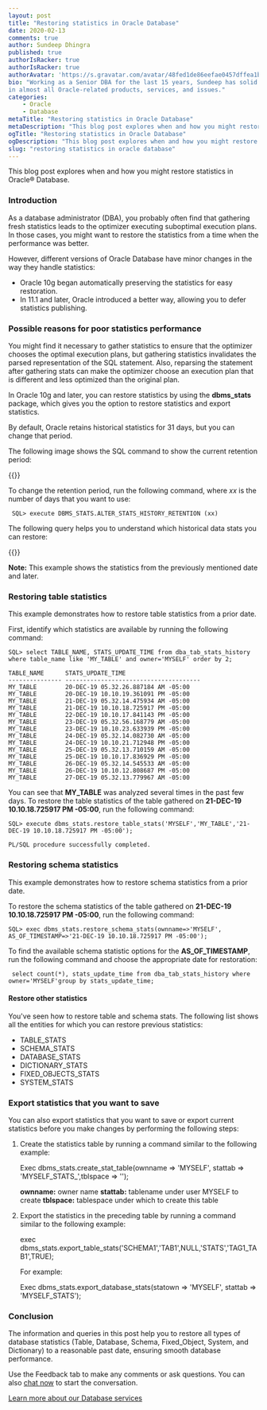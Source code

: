 ```yaml
---
layout: post
title: "Restoring statistics in Oracle Database"
date: 2020-02-13
comments: true
author: Sundeep Dhingra
published: true
authorIsRacker: true
authorIsRacker: true
authorAvatar: 'https://s.gravatar.com/avatar/48fed1de86eefae0457dffea1b4bcf64'
bio: "Working as a Senior DBA for the last 15 years, Sundeep has solid expertise
in almost all Oracle-related products, services, and issues."
categories:
    - Oracle
    - Database
metaTitle: "Restoring statistics in Oracle Database"
metaDescription: "This blog post explores when and how you might restore statistics in Oracle&reg; Database."
ogTitle: "Restoring statistics in Oracle Database"
ogDescription: "This blog post explores when and how you might restore statistics in Oracle&reg; Database."
slug: "restoring statistics in oracle database" 
---
```


This blog post explores when and how you might restore statistics in Oracle&reg;
Database.

<!--more-->

### Introduction

As a database administrator (DBA), you probably often find that gathering fresh
statistics leads to the optimizer executing suboptimal execution plans. In those
cases, you might want to restore the statistics from a time when the performance
was better.

However, different versions of Oracle Database have minor changes in the way
they handle statistics:

- Oracle 10g began automatically preserving the statistics for easy restoration.
- In 11.1 and later, Oracle introduced a better way, allowing you to defer
  statistics publishing.

### Possible reasons for poor statistics performance

You might find it necessary to gather statistics to ensure that the optimizer
chooses the optimal execution plans, but gathering statistics invalidates the
parsed representation of the SQL statement. Also, reparsing the statement after
gathering stats can make the optimizer choose an execution plan that is
different and less optimized than the original plan.

In Oracle 10g and later, you can restore statistics by using the **dbms_stats**
package, which gives you the option to restore statistics and export statistics.

By default, Oracle retains historical statistics for 31 days, but you can change
that period.

The following image shows the SQL command to show the current retention period:

{{<image src="Picture1.png" title="" alt="">}}

To change the retention period, run the following command, where *xx* is the
number of days that you want to use:

	 SQL> execute DBMS_STATS.ALTER_STATS_HISTORY_RETENTION (xx)

The following query helps you to understand which historical data stats you can
restore:

{{<image src="Picture2.png" title="" alt="">}}

**Note:** This example shows the statistics from the previously mentioned date
and later.

### Restoring table statistics

This example demonstrates how to restore table statistics from a prior date.

First, identify which statistics are available by running the following command:

    SQL> select TABLE_NAME, STATS_UPDATE_TIME from dba_tab_stats_history where table_name like 'MY_TABLE' and owner='MYSELF' order by 2;

    TABLE_NAME      STATS_UPDATE_TIME
    --------------- --------------------------------------
    MY_TABLE        20-DEC-19 05.32.26.887184 AM -05:00
    MY_TABLE        20-DEC-19 10.10.19.361091 PM -05:00
    MY_TABLE        21-DEC-19 05.32.14.475934 AM -05:00
    MY_TABLE        21-DEC-19 10.10.18.725917 PM -05:00
    MY_TABLE        22-DEC-19 10.10.17.841143 PM -05:00
    MY_TABLE        23-DEC-19 05.32.56.168779 AM -05:00
    MY_TABLE        23-DEC-19 10.10.23.633939 PM -05:00
    MY_TABLE        24-DEC-19 05.32.14.082730 AM -05:00
    MY_TABLE        24-DEC-19 10.10.21.712948 PM -05:00
    MY_TABLE        25-DEC-19 05.32.13.710159 AM -05:00
    MY_TABLE        25-DEC-19 10.10.17.836929 PM -05:00
    MY_TABLE        26-DEC-19 05.32.14.545533 AM -05:00
    MY_TABLE        26-DEC-19 10.10.12.808687 PM -05:00
    MY_TABLE        27-DEC-19 05.32.13.779967 AM -05:00

You can see that **MY_TABLE** was analyzed several times in the past few days.
To restore the table statistics of the table gathered on
**21-DEC-19 10.10.18.725917 PM -05:00**, run the following command:

    SQL> execute dbms_stats.restore_table_stats('MYSELF','MY_TABLE','21-DEC-19 10.10.18.725917 PM -05:00');

    PL/SQL procedure successfully completed.

### Restoring schema statistics

This example demonstrates how to restore schema statistics from a prior date.

To restore the schema statistics of the table gathered on
**21-DEC-19 10.10.18.725917 PM -05:00**, run the following command:

    SQL> exec dbms_stats.restore_schema_stats(ownname=>'MYSELF', AS_OF_TIMESTAMP=>'21-DEC-19 10.10.18.725917 PM -05:00');

To find the available schema statistic options for the **AS_OF_TIMESTAMP**, run
the following command and choose the appropriate date for restoration:

	 select count(*), stats_update_time from dba_tab_stats_history where owner='MYSELF'group by stats_update_time;

#### Restore other statistics

You've seen how to restore table and schema stats.  The following list shows
all the entities for which you can restore previous statistics:

-	TABLE\_STATS
-	SCHEMA\_STATS
-	DATABASE\_STATS
-	DICTIONARY\_STATS
-	FIXED\_OBJECTS\_STATS
-	SYSTEM\_STATS

### Export statistics that you want to save

You can also export statistics that you want to save or export
current statistics before you make changes by performing the following
steps:

1) Create the statistics table by running a command similar to the following example:

	 Exec dbms_stats.create_stat_table(ownname => 'MYSELF', stattab => 'MYSELF_STATS_<DATE>',tblspace => '<Tablespace Name>');

	**ownname:** owner name
	**stattab:** tablename under user MYSELF to create
	**tblspace:** tablespace under which to create this table

2) Export the statistics in the preceding table by running a command similar to
   the following example:

    exec dbms_stats.export_table_stats('SCHEMA1','TAB1',NULL,'STATS','TAG1_TAB1',TRUE);

   For example:

	 Exec dbms_stats.export_database_stats(statown => 'MYSELF', stattab => 'MYSELF_STATS');


### Conclusion

The information and queries in this post help you to restore all types of
database statistics (Table, Database, Schema, Fixed\_Object, System, and
Dictionary) to a reasonable past date, ensuring smooth database performance.

Use the Feedback tab to make any comments or ask questions. You can also
[chat now](https://www.rackspace.com/#chat) to start the conversation.

<a class="cta teal" id="cta" href="https://www.rackspace.com/dba-services">Learn more about our Database services</a>
